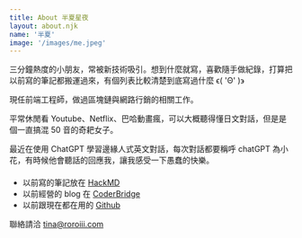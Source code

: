 ```yaml
---
title: About 半夏星夜
layout: about.njk
name: '半夏'
image: '/images/me.jpeg'
---
```


三分鐘熱度的小朋友，常被新技術吸引。想到什麼就寫，喜歡隨手做紀錄，打算把以前寫的筆記都搬運過來，有個列表比較清楚到底寫過什麼 ϵ( 'Θ' )϶

現任前端工程師，做過區塊鏈與網路行銷的相關工作。

平常休閒看 Youtube、Netflix、巴哈動畫瘋，可以大概聽得懂日文對話，但是是個一直搞混 50 音的奇耙女子。

最近在使用 ChatGPT 學習邊緣人式英文對話，每次對話都要稱呼 chatGPT 為小花，有時候他會聽話的回應我，讓我感受一下愚蠢的快樂。

####

- 以前寫的筆記放在 [HackMD](https://hackmd.io/@roroiii)
- 以前經營的 blog 在 [CoderBridge](https://roroiii.coderbridge.io/)
- 以前跟現在都在用的 [Github](https://github.com/roroiii)

聯絡請洽 tina@roroiii.com
